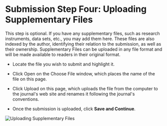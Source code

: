 # Submission Step Four: Uploading Supplementary Files

This step is optional. If you have any supplementary files, such as research instruments, data sets, etc., you may add them here. These files are also indexed by the author, identifying their relation to the submission, as well as their ownership. Supplementary Files can be uploaded in any file format and will be made available to readers in their original format.

* Locate the file you wish to submit and highlight it.

* Click Open on the Choose File window, which places the name of the file on this page.

* Click Upload on this page, which uploads the file from the computer to the journal's web site and renames it following the journal's conventions.

* Once the submission is uploaded, click **Save and Continue**.

![Uploading Supplementary Files](images/chapter6/step4_1.png)

